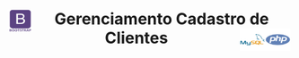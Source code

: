 <h1 align="center"><img align="left" height="40" width="45" src="https://github.com/devicons/devicon/blob/master/icons/bootstrap/bootstrap-plain-wordmark.svg">Gerenciamento Cadastro de Clientes<img align="right" height="40" width="45" src="https://github.com/devicons/devicon/blob/master/icons/php/php-plain.svg"><img align="right" height="40" width="45" src="https://github.com/devicons/devicon/blob/master/icons/mysql/mysql-original-wordmark.svg"></h1>

